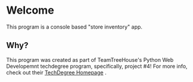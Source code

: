 # Welcome

This program is a console based "store inventory" app.

## Why?

This program was created as part of TeamTreeHouse's Python Web Developemnt techdegree program, specifically, project #4! For more info, check out their [TechDegree Homepage](https://join.teamtreehouse.com/techdegree/) . 
